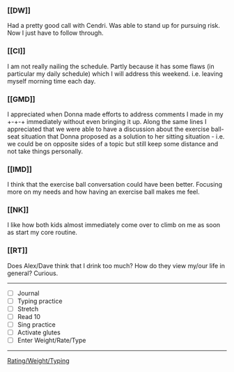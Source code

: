 ### [[DW]]
Had a pretty good call with Cendri. Was able to stand up for pursuing risk. Now I just have to follow through.

### [[CI]]
I am not really nailing the schedule. Partly because it has some flaws (in particular my daily schedule) which I will address this weekend. i.e. leaving myself morning time each day.

### [[GMD]]
I appreciated when Donna made efforts to address comments I made in my +-+-+ immediately without even bringing it up. Along the same lines I appreciated that we were able to have a discussion about the exercise ball-seat situation that Donna proposed as a solution to her sitting situation - i.e. we could be on opposite sides of a topic but still keep some distance and not take things personally.

### [[IMD]]
I think that the exercise ball conversation could have been better. Focusing more on my needs and how having an exercise ball makes me feel.

### [[NK]]
I like how both kids almost immediately come over to climb on me as soon as start my core routine.

### [[RT]]
Does Alex/Dave think that I drink too much? How do they view my/our life in general? Curious.

---
- [ ] Journal
- [ ] Typing practice
- [ ] Stretch
- [ ] Read 10
- [ ] Sing practice
- [ ] Activate glutes
- [ ] Enter Weight/Rate/Type
---

[Rating/Weight/Typing](https://docs.google.com/spreadsheets/d/1p6cinTqipnxyiSCgPBAWp2cAHA5q6P0NL58bNCxedCY/edit#gid=0)
